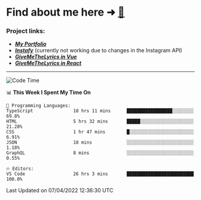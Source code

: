 # Find about me here ➜ [🧑](https://pauabella.dev)

### Project links:
- ***[My Portfolio](https://pauabella.dev)***
- ***[Instafy](https://instafy.me)*** (currently not working due to changes in the Instagram API)
- ***[GiveMeTheLyrics in Vue](https://lyrics.pauabella.dev)***
- ***[GiveMeTheLyrics in React](https://pauabella.dev/GiveMeTheLyrics)***

---
<!--START_SECTION:waka-->
![Code Time](http://img.shields.io/badge/Code%20Time-929%20hrs%2025%20mins-blue)

📊 **This Week I Spent My Time On** 

```text
💬 Programming Languages: 
TypeScript               18 hrs 11 mins      █████████████████░░░░░░░░   69.8% 
HTML                     5 hrs 32 mins       █████░░░░░░░░░░░░░░░░░░░░   21.28% 
CSS                      1 hr 47 mins        █░░░░░░░░░░░░░░░░░░░░░░░░   6.91% 
JSON                     18 mins             ░░░░░░░░░░░░░░░░░░░░░░░░░   1.18% 
GraphQL                  8 mins              ░░░░░░░░░░░░░░░░░░░░░░░░░   0.55%

🔥 Editors: 
VS Code                  26 hrs 3 mins       █████████████████████████   100.0%

```


 Last Updated on 07/04/2022 12:36:30 UTC
<!--END_SECTION:waka-->
